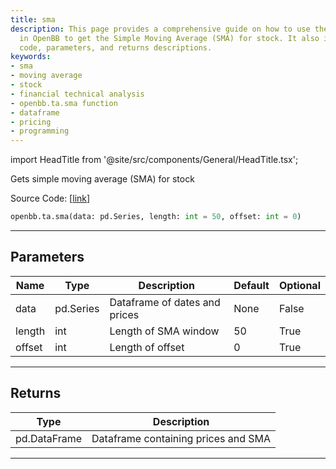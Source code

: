 ```yaml
---
title: sma
description: This page provides a comprehensive guide on how to use the sma function
  in OpenBB to get the Simple Moving Average (SMA) for stock. It also includes source
  code, parameters, and returns descriptions.
keywords:
- sma
- moving average
- stock
- financial technical analysis
- openbb.ta.sma function
- dataframe
- pricing
- programming
---
```


import HeadTitle from '@site/src/components/General/HeadTitle.tsx';

<HeadTitle title="ta.sma - Reference | OpenBB SDK Docs" />

Gets simple moving average (SMA) for stock

Source Code: [[link](https://github.com/OpenBB-finance/OpenBBTerminal/tree/main/openbb_terminal/common/technical_analysis/overlap_model.py#L43)]

```python wordwrap
openbb.ta.sma(data: pd.Series, length: int = 50, offset: int = 0)
```

---

## Parameters

| Name | Type | Description | Default | Optional |
| ---- | ---- | ----------- | ------- | -------- |
| data | pd.Series | Dataframe of dates and prices | None | False |
| length | int | Length of SMA window | 50 | True |
| offset | int | Length of offset | 0 | True |


---

## Returns

| Type | Description |
| ---- | ----------- |
| pd.DataFrame | Dataframe containing prices and SMA |
---

